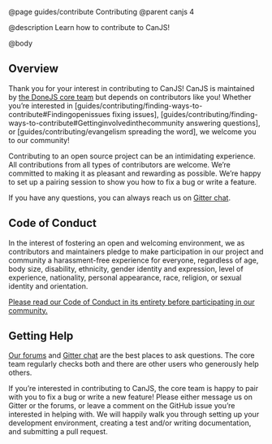 @page guides/contribute Contributing
@parent canjs 4

@description Learn how to contribute to CanJS!

@body

## Overview

Thank you for your interest in contributing to CanJS! CanJS is maintained by
[the DoneJS core team](https://donejs.com/About.html#core-team) but depends on
contributors like you! Whether you’re interested in [guides/contributing/finding-ways-to-contribute#Findingopenissues fixing issues],
[guides/contributing/finding-ways-to-contribute#Gettinginvolvedinthecommunity answering questions],
or [guides/contributing/evangelism spreading the word], we welcome you to our community!

Contributing to an open source project can be an intimidating experience. All
contributions from all types of contributors are welcome. We’re committed to
making it as pleasant and rewarding as possible. We’re happy to set up a pairing
session to show you how to fix a bug or write a feature.

If you have any questions, you can always reach us on [Gitter chat](https://gitter.im/canjs/canjs).

## Code of Conduct

In the interest of fostering an open and welcoming environment, we as
contributors and maintainers pledge to make participation in our project and
community a harassment-free experience for everyone, regardless of age, body
size, disability, ethnicity, gender identity and expression, level of experience,
nationality, personal appearance, race, religion, or sexual identity and orientation.

[Please read our Code of Conduct in its entirety before participating in our community.](https://github.com/donejs/donejs/blob/master/CODE_OF_CONDUCT.md)

## Getting Help

[Our forums](http://forums.donejs.com/c/canjs) and [Gitter chat](https://gitter.im/canjs/canjs)
are the best places to ask questions. The core team regularly checks both and
there are other users who generously help others.

If you’re interested in contributing to CanJS, the core team is happy to pair
with you to fix a bug or write a new feature! Please either message us on Gitter
or the forums, or leave a comment on the GitHub issue you’re interested in
helping with. We will happily walk you through setting up your development
environment, creating a test and/or writing documentation, and submitting a pull
request.
